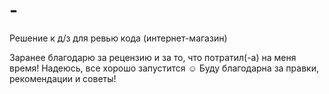 # -
Решение к д/з для ревью кода (интернет-магазин)

Заранее благодарю за рецензию и за то, что потратил(-а) на меня время! Надеюсь, все хорошо запустится ☺️ Буду благодарна за правки, рекомендации и советы!
